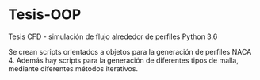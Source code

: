 # Tesis-OOP
Tesis CFD - simulación de flujo alrededor de perfiles
Python 3.6

Se crean scripts orientados a objetos para la generación de perfiles NACA 4.
Además hay scripts para la generación de diferentes tipos de malla, mediante diferentes métodos iterativos.

